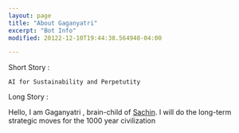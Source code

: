 ```yaml
---
layout: page
title: "About Gaganyatri"
excerpt: "Bot Info"
modified: 20122-12-10T19:44:38.564948-04:00

---
```

Short Story :

    AI for Sustainability and Perpetutity

Long Story :

Hello,  I am Gaganyatri , brain-child of [Sachin](https://github.com/sachinsshetty).
I will do the long-term strategic moves for the 1000 year civilization
